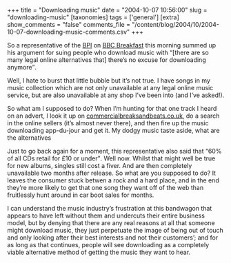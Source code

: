 +++
title = "Downloading music"
date = "2004-10-07 10:56:00"
slug = "downloading-music"
[taxonomies]
tags = ['general']
[extra]
show_comments = "false"
comments_file = "/content/blog/2004/10/2004-10-07-downloading-music-comments.csv"
+++

So a representative of the [BPI](http://www.bpi.co.uk/ "British Phonographic Industry") on [BBC Breakfast](http://news.bbc.co.uk/1/programmes/breakfast/default.stm "with the lovely Natasha Kaplinsky ;)") this morning summed up his argument for suing people who download music with <q>\[there are so many legal online alternatives that\] there’s no excuse for downloading anymore</q>.

Well, I hate to burst that little bubble but it’s not true. I have songs in my music collection which are not only unavailable at any legal online music service, but are also unavailable at any shop I’ve been into (and I’ve asked!).

So what am I supposed to do? When I’m hunting for that one track I heard on an advert, I look it up on [commercialbreaksandbeats.co.uk](http://www.commercialbreaksandbeats.co.uk/ "CBAB aims to provide you with the Internet's most definitive directory of UK TV advert soundtracks"), do a search in the online sellers (it’s almost never there), and then fire up the music downloading app-du-jour and get it. My dodgy music taste aside, what are the alternatives

Just to go back again for a moment, this representative also said that <q>60% of all CDs retail for £10 or under</q>. Well now. Whilst that might well be true for new albums, singles still cost a fiver. And are then completely unavailable two months after release. So what are you supposed to do? It leaves the consumer stuck betwen a rock and a hard place, and in the end they’re more likely to get that one song they want off of the web than fruitlessly hunt around in car boot sales for months.

I can understand the music industry’s frustration at this bandwagon that appears to have left without them and undercuts their entire business model, but by denying that there are any real reasons at all that someone might download music, they just perpetuate the image of being out of touch and only looking after their best interests and not their customers’; and for as long as that continues, people will see downloading as a completely viable alternative method of getting the music they want to hear.
